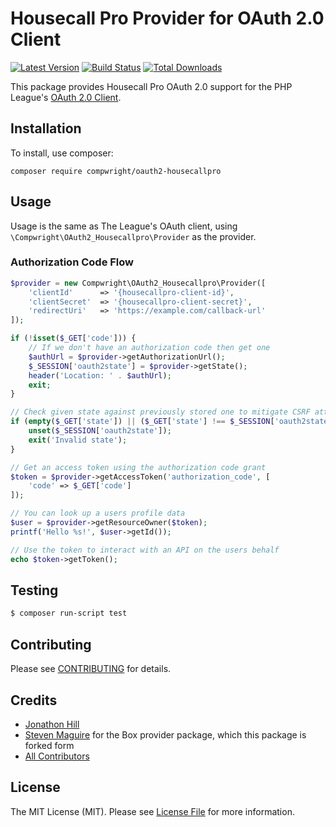 # Housecall Pro Provider for OAuth 2.0 Client

[![Latest Version](https://img.shields.io/github/release/compwright/oauth2-housecallpro.svg?style=flat-square)](https://github.com/compwright/oauth2-housecallpro/releases)
[![Build Status](https://img.shields.io/travis/compwright/oauth2-housecallpro/master.svg?style=flat-square)](https://travis-ci.org/compwright/oauth2-housecallpro)
[![Total Downloads](https://img.shields.io/packagist/dt/compwright/oauth2-housecallpro.svg?style=flat-square)](https://packagist.org/packages/compwright/oauth2-housecallpro)

This package provides Housecall Pro OAuth 2.0 support for the PHP League's [OAuth 2.0 Client](https://github.com/thephpleague/oauth2-client).

## Installation

To install, use composer:

```
composer require compwright/oauth2-housecallpro
```

## Usage

Usage is the same as The League's OAuth client, using `\Compwright\OAuth2_Housecallpro\Provider` as the provider.

### Authorization Code Flow

```php
$provider = new Compwright\OAuth2_Housecallpro\Provider([
    'clientId'      => '{housecallpro-client-id}',
    'clientSecret'  => '{housecallpro-client-secret}',
    'redirectUri'   => 'https://example.com/callback-url'
]);

if (!isset($_GET['code'])) {
    // If we don't have an authorization code then get one
    $authUrl = $provider->getAuthorizationUrl();
    $_SESSION['oauth2state'] = $provider->getState();
    header('Location: ' . $authUrl);
    exit;
}

// Check given state against previously stored one to mitigate CSRF attack
if (empty($_GET['state']) || ($_GET['state'] !== $_SESSION['oauth2state'])) {
    unset($_SESSION['oauth2state']);
    exit('Invalid state');
}

// Get an access token using the authorization code grant
$token = $provider->getAccessToken('authorization_code', [
    'code' => $_GET['code']
]);

// You can look up a users profile data
$user = $provider->getResourceOwner($token);
printf('Hello %s!', $user->getId());

// Use the token to interact with an API on the users behalf
echo $token->getToken();
```

## Testing

``` bash
$ composer run-script test
```

## Contributing

Please see [CONTRIBUTING](https://github.com/compwright/oauth2-housecallpro/blob/master/CONTRIBUTING.md) for details.


## Credits

- [Jonathon Hill](https://github.com/compwright)
- [Steven Maguire](https://github.com/stevenmaguire) for the Box provider package, which this package is forked form
- [All Contributors](https://github.com/compwright/oauth2-housecallpro/contributors)


## License

The MIT License (MIT). Please see [License File](https://github.com/compwright/oauth2-housecallpro/blob/master/LICENSE) for more information.
